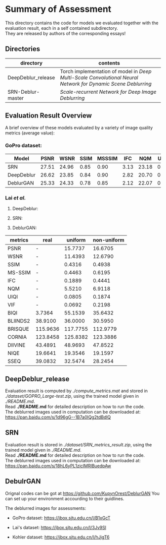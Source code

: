 # Summary of Assessment 
This directory contains the code for models we evaluated together with the evaluation result,
each in a self contained subdirectory.  
They are released by authors of the corresponding essays!

## Directories

| directory | contents |
| --------- | -------- |
| DeepDeblur\_release | Torch implementation of model in *Deep Multi-Scale Convolutional Neural Network for Dynamic Scene Deblurring* |
| SRN-Deblur-master | *Scale-recurrent Network for Deep Image Deblurring* |

## Evaluation Result Overview

A brief overview of these models evaluated by a variety of image quality metrics (average value):

### GoPro dataset:

| Model | PSNR | WSNR | SSIM | MSSSIM | IFC | NQM | UIQI | VIF | BIQI | BLIINDS2 | BRISQUE | CORNIA | DIIVINE | NIQE | SSEQ | MDQE |
| -------- | ---- | ---- | ---- | ------ | --- | --- | ---- | --- | ---- | -------- | ------- | ------ | ------- | ---- | ---- | ---- |
| SRN | 27.51 | 24.96 | 0.85 | 0.90 | 3.13 | 23.18 | 0.70 | 0.56 | 36.33 | 39.10 | 116.30 | 124.30 | 52.87 | 19.99 | 48.45 | -10.52 |
| DeepDeblur | 26.62 | 23.85 | 0.84 | 0.90 | 2.82 | 20.70 | 0.66 | 0.57 | 33.60 | 38.39 | 116.33 | 124.24 | 52.30 | 19.95 | 47.99 | -10.12 |
| DeblurGAN  | 25.33 | 24.33 | 0.78 | 0.85   | 2.12 | 22.07 | 0.58 | 0.68 | 37.41 | 30.85    | 114.17  | 122.74 | 47.45   | 19.56 | 32.62 | -10.30 |

### Lai *et al.*

1. DeepDeblur:

2. SRN:

3. DeblurGAN:

| metrics | real | uniform | non-uniform |
| ------- | ---- | ------- | ----------- |
|PSNR |-  |15.7737  |16.6705     |
|WSNR |-  |11.4393  |12.6790     |
|SSIM |-  |0.4316  |0.4938     |
|MS-SSIM |-  |0.4463  |0.6195     |
|IFC |-  |0.1889  |0.4441     |
|NQM |-  |5.5210  |6.9118     |
|UIQI |-  |0.0805  |0.1874     |
|VIF |-  |0.0692  |0.2198     |
|BIQI     |3.7364  |55.1539  |35.6432     |
|BLIINDS2 |38.9100  |36.0000  |30.5950     |
|BRISQUE |115.9636  |117.7755  |112.9779     |
|CORNIA |123.8458  |125.8382  |123.3886     |
|DIIVINE |43.4891  |48.9693  |47.8522     |
|NIQE |19.6641  |19.3546  |19.1597     |
|SSEQ |39.0832  |32.5474  |28.2454     |

## DeepDeblur\_release
Evaluation result is computed by *./compute\_metrics.mat*
and stored in *./dataset/GOPRO\_Large-test.zip*,
using the trained model given in *./README.md*.  
Read **./README.md** for detailed description on how to run the code.  
The deblurred images used in computation can be downloaded at:  
https://pan.baidu.com/s/1d96gG--1B7a0lQg2tdBdlQ

## SRN

Evaluation result is stored in *./dataset/SRN\_metrics\_result.zip*,
using the trained model given in *./README.md*.  
Read **./README.md** for detailed description on how to run the code.  
The deblurred images used in computation can be downloaded at:  
https://pan.baidu.com/s/18hL6yPL1zicIMRlBuedpAw

## DebulrGAN

Orignal codes can be got at https://github.com/KupynOrest/DeblurGAN You can set up your environment accourding to their guidlines. 

The deblurred images for assessments: 

*  GoPro dataset: https://jbox.sjtu.edu.cn/l/B1xGcT

*  Lai's dataset: https://jbox.sjtu.edu.cn/l/3Jv9Sl

*  Kohler dataset: https://jbox.sjtu.edu.cn/l/hJjgT6
